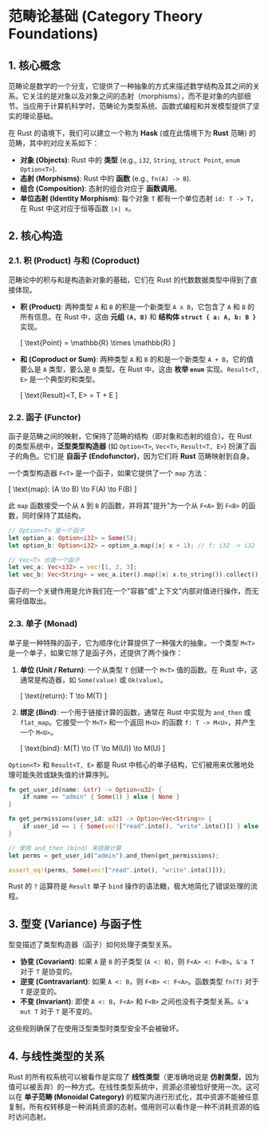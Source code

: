 # 范畴论基础 (Category Theory Foundations)

## 1. 核心概念

范畴论是数学的一个分支，它提供了一种抽象的方式来描述数学结构及其之间的关系。它关注的是对象以及对象之间的态射（morphisms），而不是对象的内部细节。当应用于计算机科学时，范畴论为类型系统、函数式编程和并发模型提供了坚实的理论基础。

在 Rust 的语境下，我们可以建立一个称为 **Hask** (或在此情境下为 **Rust** 范畴) 的范畴，其中的对应关系如下：

-   **对象 (Objects)**: Rust 中的 **类型** (e.g., `i32`, `String`, `struct Point`, `enum Option<T>`).
-   **态射 (Morphisms)**: Rust 中的 **函数** (e.g., `fn(A) -> B`).
-   **组合 (Composition)**: 态射的组合对应于 **函数调用**。
-   **单位态射 (Identity Morphism)**: 每个对象 `T` 都有一个单位态射 `id: T -> T`，在 Rust 中这对应于恒等函数 `|x| x`。

## 2. 核心构造

### 2.1. 积 (Product) 与和 (Coproduct)

范畴论中的积与和是构造新对象的基础，它们在 Rust 的代数数据类型中得到了直接体现。

-   **积 (Product)**: 两种类型 `A` 和 `B` 的积是一个新类型 `A x B`，它包含了 `A` 和 `B` 的所有信息。在 Rust 中，这由 **元组 `(A, B)`** 和 **结构体 `struct { a: A, b: B }`** 实现。

    \[
    \text{Point} = \mathbb{R} \times \mathbb{R}
    \]

-   **和 (Coproduct or Sum)**: 两种类型 `A` 和 `B` 的和是一个新类型 `A + B`，它的值要么是 `A` 类型，要么是 `B` 类型。在 Rust 中，这由 **枚举 `enum`** 实现。`Result<T, E>` 是一个典型的和类型。

    \[
    \text{Result}<T, E> = T + E
    \]

### 2.2. 函子 (Functor)

函子是范畴之间的映射，它保持了范畴的结构（即对象和态射的组合）。在 Rust 的类型系统中，**泛型类型构造器** (如 `Option<T>`, `Vec<T>`, `Result<T, E>`) 扮演了函子的角色。它们是 **自函子 (Endofunctor)**，因为它们将 **Rust** 范畴映射到自身。

一个类型构造器 `F<T>` 是一个函子，如果它提供了一个 `map` 方法：

\[
\text{map}: (A \to B) \to F(A) \to F(B)
\]

此 `map` 函数接受一个从 `A` 到 `B` 的函数，并将其"提升"为一个从 `F<A>` 到 `F<B>` 的函数，同时保持了其结构。

```rust
// Option<T> 是一个函子
let option_a: Option<i32> = Some(5);
let option_b: Option<i32> = option_a.map(|x| x + 1); // f: i32 -> i32

// Vec<T> 也是一个函子
let vec_a: Vec<i32> = vec![1, 2, 3];
let vec_b: Vec<String> = vec_a.iter().map(|x| x.to_string()).collect(); // f: &i32 -> String
```

函子的一个关键作用是允许我们在一个"容器"或"上下文"内部对值进行操作，而无需将值取出。

### 2.3. 单子 (Monad)

单子是一种特殊的函子，它为顺序化计算提供了一种强大的抽象。一个类型 `M<T>` 是一个单子，如果它除了是函子外，还提供了两个操作：

1.  **单位 (Unit / Return)**: 一个从类型 `T` 创建一个 `M<T>` 值的函数。在 Rust 中，这通常是构造器，如 `Some(value)` 或 `Ok(value)`。

    \[
    \text{return}: T \to M(T)
    \]

2.  **绑定 (Bind)**: 一个用于链接计算的函数，通常在 Rust 中实现为 `and_then` 或 `flat_map`。它接受一个 `M<T>` 和一个返回 `M<U>` 的函数 `f: T -> M<U>`，并产生一个 `M<U>`。

    \[
    \text{bind}: M(T) \to (T \to M(U)) \to M(U)
    \]

`Option<T>` 和 `Result<T, E>` 都是 Rust 中核心的单子结构，它们被用来优雅地处理可能失败或缺失值的计算序列。

```rust
fn get_user_id(name: &str) -> Option<u32> {
    if name == "admin" { Some(1) } else { None }
}

fn get_permissions(user_id: u32) -> Option<Vec<String>> {
    if user_id == 1 { Some(vec!["read".into(), "write".into()]) } else { None }
}

// 使用 and_then (bind) 来链接计算
let perms = get_user_id("admin").and_then(get_permissions);

assert_eq!(perms, Some(vec!["read".into(), "write".into()]));
```

Rust 的 `?` 运算符是 `Result` 单子 `bind` 操作的语法糖，极大地简化了错误处理的流程。

## 3. 型变 (Variance) 与函子性

型变描述了类型构造器（函子）如何处理子类型关系。

- **协变 (Covariant)**: 如果 `A` 是 `B` 的子类型 (`A <: B`)，则 `F<A> <: F<B>`。`&'a T` 对于 `T` 是协变的。
- **逆变 (Contravariant)**: 如果 `A <: B`，则 `F<B> <: F<A>`。函数类型 `fn(T)` 对于 `T` 是逆变的。
- **不变 (Invariant)**: 即使 `A <: B`，`F<A>` 和 `F<B>` 之间也没有子类型关系。`&'a mut T` 对于 `T` 是不变的。

这些规则确保了在使用泛型类型时类型安全不会被破坏。

## 4. 与线性类型的关系

Rust 的所有权系统可以被看作是实现了 **线性类型**（更准确地说是 **仿射类型**，因为值可以被丢弃）的一种方式。在线性类型系统中，资源必须被恰好使用一次。这可以在 **单子范畴 (Monoidal Category)** 的框架内进行形式化，其中资源不能被任意复制，所有权转移是一种消耗资源的态射。借用则可以看作是一种不消耗资源的临时访问态射。
